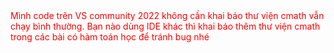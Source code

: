 <span style="color: red;">
Mình code trên VS community 2022 không cần khai báo thư viện cmath vẫn chạy bình thường. Bạn nào dùng IDE khác thì khai báo thêm thư viện cmath trong các bài có hàm toán học để tránh bug nhé
</span>
